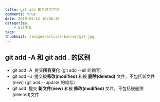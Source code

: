 ```yaml
---
title: git add 相关命令学习
comments: true
date: 2019-09-22 10:56:32
categories:
	- Git手札
tags:
thumbnail: /images/artilce-banner/git.jpg
---
```

## git add -A 和 git add . 的区别
* git add -A  提交**所有变化**
(git add --all 的缩写)
&emsp;
* git add -u  提交被**修改(modified)** 和被 **删除(deleted)** 文件，不包括新文件(new)
(git add --update 的缩写)
&emsp;
* git add   提交 **新文件(new)** 和被 **修改(modified)**  文件，不包括被删除(deleted)文件